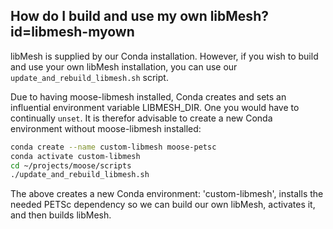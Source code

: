 ## How do I build and use my own libMesh? id=libmesh-myown

libMesh is supplied by our Conda installation. However, if you wish to build and use your own libMesh installation, you can use our
`update_and_rebuild_libmesh.sh` script.

Due to having moose-libmesh installed, Conda creates and sets an influential environment variable LIBMESH_DIR. One you would have to continually `unset`. It is therefor advisable to create a new Conda environment without moose-libmesh installed:

```bash
conda create --name custom-libmesh moose-petsc
conda activate custom-libmesh
cd ~/projects/moose/scripts
./update_and_rebuild_libmesh.sh
```

The above creates a new Conda environment: 'custom-libmesh', installs the needed PETSc dependency so we can build our own libMesh, activates it, and then builds libMesh.
